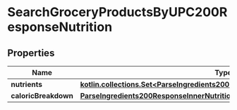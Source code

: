 
# SearchGroceryProductsByUPC200ResponseNutrition

## Properties
Name | Type | Description | Notes
------------ | ------------- | ------------- | -------------
**nutrients** | [**kotlin.collections.Set&lt;ParseIngredients200ResponseInnerNutritionNutrientsInner&gt;**](ParseIngredients200ResponseInnerNutritionNutrientsInner.md) |  | 
**caloricBreakdown** | [**ParseIngredients200ResponseInnerNutritionCaloricBreakdown**](ParseIngredients200ResponseInnerNutritionCaloricBreakdown.md) |  | 



